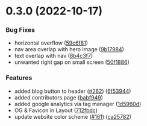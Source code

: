 # 0.3.0 (2022-10-17)


### Bug Fixes

* horizontal overflow ([59c6f81](https://github.com/Njong392/4c-site/commit/59c6f81b0f3b9d4e2626d4ef1bcf03a162574c4c))
* nav area overlap with hero image ([9b17984](https://github.com/Njong392/4c-site/commit/9b179841b54381479abd260665155d97cb5b52cf))
* text overlap with nav ([8b4c3f7](https://github.com/Njong392/4c-site/commit/8b4c3f7bda23dce32a75f4a09eea4018819e97d9))
* unwanted right gap on small screen ([50f1886](https://github.com/Njong392/4c-site/commit/50f1886d131fca11dd299d18a6db9f9bee57acff))


### Features

* added blog button to header ([#262](https://github.com/Njong392/4c-site/issues/262)) ([6f53944](https://github.com/Njong392/4c-site/commit/6f53944286ccc7c944154c1ac969c9b663a50b79))
* added contributors page ([babf949](https://github.com/Njong392/4c-site/commit/babf949d8a2a5c71afb25ee6c3dbb8a70867d88d))
* added google analytics via tag manager ([1d5960d](https://github.com/Njong392/4c-site/commit/1d5960da3973d69331d114a14d3f6cf07701d445))
* OG & Favicon in Layout ([712fbdc](https://github.com/Njong392/4c-site/commit/712fbdc005780f0e8dec412218e023111c80cf6c))
* update website color scheme ([#161](https://github.com/Njong392/4c-site/issues/161)) ([ca25782](https://github.com/Njong392/4c-site/commit/ca25782bd9e2078edcf0bbebe2c1dc7e02de30f5))



